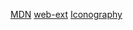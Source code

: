 [MDN](https://developer.mozilla.org/en-US/docs/Mozilla/Add-ons/WebExtensions)
[web-ext](https://extensionworkshop.com/)
[Iconography](https://design.firefox.com/photon/visuals/iconography.html)
